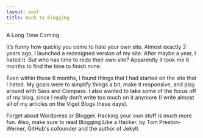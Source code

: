 ```yaml
---
layout: post
title: Back to blogging
---
```


A Long Time Coming

It’s funny how quickly you come to hate your own site. Almost exactly 2 years ago, I launched a redesigned version of my site. After maybe a year, I hated it. But who has time to redo their own site? Apparently it took me 6 months to find the time to finish mine.

Even within those 6 months, I found things that I had started on the site that I hated. My goals were to simplify things a bit, make it responsive, and play around with Sass and Compass. I also wanted to take some of the focus off of my blog, since I really don’t write too much on it anymore (I write almost all of my articles on the Viget Blogs these days).

Forget about Wordpress or Blogger. Hacking your own stuff is much more fun. Also, make sure to read Blogging Like a Hacker, by Tom Preston-Werner, GitHub's cofounder and the author of Jekyll.